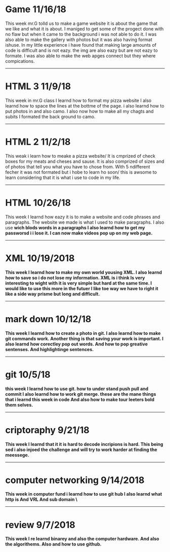 # Game 11/16/18
This week mr.G tolld us to make a game website it is about the game that we like and what it is about.
I maniged to get some of the progect done with no flaw but when it came to the background i was not able to do it.
I was also able to make the gallery with photos but it was also having format ishuse.
In my little experience i have found that making large amounts of code is difficult and is not eazy.
the img are also eazy but are not eazy to formate.
I was also able to make the web apges connect but they where compications.

---

# HTML 3 11/9/18
This week in mr.G class I learnd how to format my pizza website
I also learnd how to space the lines at the bottme of the page.
i also learnd how to put photos in and also camo.
I also now how to make all my chagts and subits
I formated the back ground to camo.

---

# HTML 2 11/2/18
This weak i learn how to meake a pizza website/
It is cmprized of check boxes for my meats and cheses and sause.
It is also comprized of sizes and of photos that tell you what you have to chose from.
With 5 ndifferent fecher it was not formated but i hobe to learn ho soon/
this is awsome to learn considering that it is what i use to code in my life.

---

# HTML 10/26/18
This week I learnd how eazy it is to make a website and code phrases and paragraphs.
The website we made is what I used <h1-6> to make paragraphs.
I also use <b> wich blods words in a paragraphs
I also learnd how to get my passworsd i i lose it.
I can now make videos pop up on my web page.

---

# XML 10/19/2018
This week I learnd how to make my own world yousing XML.
I also learnd how to save so i do not lose my information.
XML is i think Is very interesting to wight with it is very simple but hard at the same time.
I would like to use this more in the futuer
I like toe way we have to right it like a side way prisme but long and difficult.

---

# mark down 10/12/18
This week I learnd how to create a photo in git.
I also learnd how to make git commands work.
Another thing is that saving your work is important.
I also learnd how corectley pop out words.
And how to pop greative sentenses.
And highlightinge sentences.

---

# git 10/5/18
this week I learnd how to use git. 
how to under stand push pull and commit
I also learnd how to work git merge.
these are the mane things that i learnd this week in code
And also how to make tour leeters bold them selves.

---

# criptoraphy 9/21/18
This week I learnd that it it is hard to decode incripions is hard.
This being sed i also injoed the challenge and will try to work harder at finding the meessege.

---
# computer networking 9/14/2018

This week in computer fund i learnd how to use git hub
I also learnd what http is
And VRL
And sub domain \

---

# review 9/7/2018

This week I re learnd binarey and also the computer hardware.
And also the algorithems.
Also and how to use github.
